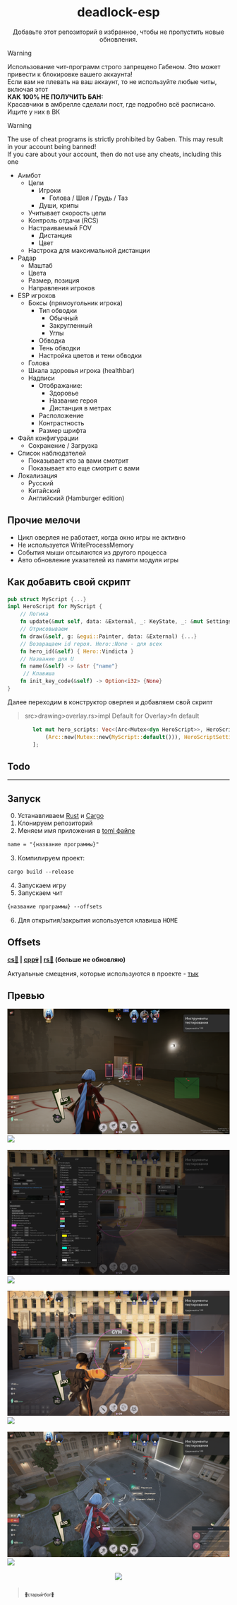 
<h1 align="center">
      deadlock-esp
</h1>

<p align="center">
Добавьте этот репозиторий в избранное, чтобы не пропустить новые обновления.<br>
</p>

> [!WARNING]
> Использование чит-программ строго запрещено Габеном. Это может привести к блокировке вашего аккаунта!<br>
> Если вам не плевать на ваш аккаунт, то не используйте любые читы, включая этот <br>
> **КАК 100% НЕ ПОЛУЧИТЬ БАН:**<br>
> Красавчики в амбрелле сделали пост, где подробно всё расписано. Ищите у них в ВК

> [!WARNING]
> The use of cheat programs is strictly prohibited by Gaben. This may result in your account being banned!<br>
> If you care about your account, then do not use any cheats, including this one

+ Аимбот
   - Цели
      - Игроки
         - Голова / Шея / Грудь / Таз
      - Души, крипы
   - Учитывает скорость цели
   - Контроль отдачи (RCS)
   - Настраиваемый FOV
      - Дистанция
      - Цвет
   - Настрока для максимальной дистанции
+ Радар
   - Маштаб
   - Цвета
   - Размер, позиция
   - Направления игроков
+ ESP игроков
   - Боксы (прямоугольник игрока)
      - Тип обводки
         - Обычный
         - Закругленный
         - Углы
      - Обводка
      - Тень обводки
      - Настройка цветов и тени обводки
   - Голова
   - Шкала здоровья игрока (healthbar)
   - Надписи
      - Отображание:
         - Здоровье
         - Название героя
         - Дистанция в метрах
      - Расположение
      - Контрастность
      - Размер шрифта
+ Файл конфигурации
   - Сохранение / Загрузка
+ Список наблюдателей
   - Показывает кто за вами смотрит
   - Показывает кто еще смотрит с вами
+ Локализация
   - Русский
   - Китайский
   - Английский (Hamburger edition)

## Прочие мелочи
   - Цикл оверлея не работает, когда окно игры не активно
   - Не используется WriteProcessMemory
   - События мыши отсылаются из другого процесса
   - Авто обновление указателей из памяти модуля игры

## Как добавить свой скрипт

```rs
pub struct MyScript {...}
impl HeroScript for MyScript {
    // Логика
    fn update(&mut self, data: &External, _: KeyState, _: &mut Settings) {...}
    // Отрисовываем
    fn draw(&self, g: &egui::Painter, data: &External) {...}
    // Возвращаем id героя. Hero::None - для всех
    fn hero_id(&self) { Hero::Vindicta }
    // Название для U
    fn name(&self) -> &str {"name"}
     // Клавиша
    fn init_key_code(&self) -> Option<i32> {None}
}
```

Далее переходим в конструктор оверлея и добавляем свой скрипт

> <p>src>drawing>overlay.rs>impl Default for Overlay>fn default</p>

```rs
        let mut hero_scripts: Vec<(Arc<Mutex<dyn HeroScript>>, HeroScriptSettings)> = vec![
            (Arc::new(Mutex::new(MyScript::default())), HeroScriptSettings::default())
        ];
```

## Todo

<!--
- [ ] Авто парирование
- [ ] ? Чтение слотов
- [ ] Переключение приоритета крипов (+ скрипт)
- [ ] Отрисовка союзных крипов
- [ ] Иконки персонажей (+alt скрипт на радар)
- [ ] Изменить стандарные настройки
- [ ] Отображение героев вне экрана
- [ ] ? udp input
- [ ] Movement
- [ ] Авто перезарядка (предмет)
- [ ] Проверка на бессмертие
-->

<hr>

## Запуск 

0. Устанавливаем [Rust](https://www.rust-lang.org/ru/learn/get-started) и [Cargo](https://doc.rust-lang.org/cargo/getting-started/installation.html)
1. Клонируем репозиторий
1. Меняем имя приложения в [toml файле](https://github.com/Loara228/deadlock-esp/blob/master/Cargo.toml)

```txt 
name = "{название программы}"
```

3. Компилируем проект:

```txt
cargo build --release
```

4. Запускаем игру
5. Запускаем чит

```txt
{название программы} --offsets
```

6. Для открытия/закрытия используется клавиша <kbd>HOME</kbd>

## Offsets

<div align="left">
<b>
      <a href="https://github.com/Loara228/deadlock-esp/blob/master/offsets/client_dll.cs">cs💜</a> | 
      <a href="https://github.com/Loara228/deadlock-esp/blob/master/offsets/client_dll.hpp">cpp💀</a> | 
      <a href="https://github.com/Loara228/deadlock-esp/blob/master/offsets/client_dll.rs">rs🦀</a>
      (больше не обновляю)
</b>
</div>

Актуальные смещения, которые используются в проекте - [тык](https://github.com/Loara228/deadlock-esp/blob/master/src/external/offsets/mod.rs)

## Превью

![](images/3.png)![](preview)

![](images/4.png)![](preview)

![](images/6.png)![](preview)

![](images/5.png)![](preview)

<div align = "center">
<img src="https://github.com/user-attachments/assets/5aa2dd1b-b106-4831-9c70-df3a672da18b" height=" 600"/>
</div>

> <a href="https://www.youtube.com/watch?v=3nJs6GPmEZs"><sub><sub>💪старый бог💪</sup></sub></a>


